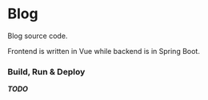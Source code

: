 # Blog

Blog source code.

Frontend is written in Vue while backend is in Spring Boot.

### Build, Run & Deploy

***TODO***
